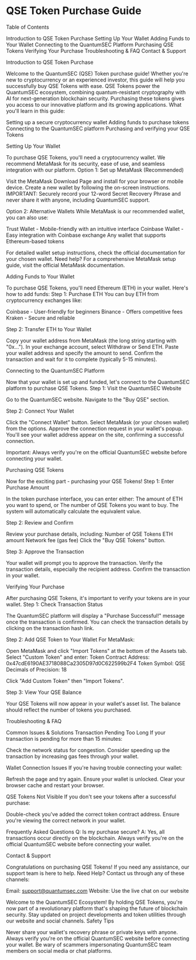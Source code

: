 # QSE Token Purchase Guide

Table of Contents

Introduction to QSE Token Purchase
Setting Up Your Wallet
Adding Funds to Your Wallet
Connecting to the QuantumSEC Platform
Purchasing QSE Tokens
Verifying Your Purchase
Troubleshooting & FAQ
Contact & Support

Introduction to QSE Token Purchase

Welcome to the QuantumSEC (QSE) Token purchase guide! Whether you're new to cryptocurrency or an experienced investor, this guide will help you successfully buy QSE Tokens with ease.
QSE Tokens power the QuantumSEC ecosystem, combining quantum-resistant cryptography with AI for next-generation blockchain security. Purchasing these tokens gives you access to our innovative platform and its growing applications.
What you'll learn in this guide:

Setting up a secure cryptocurrency wallet
Adding funds to purchase tokens
Connecting to the QuantumSEC platform
Purchasing and verifying your QSE Tokens

Setting Up Your Wallet

To purchase QSE Tokens, you'll need a cryptocurrency wallet. We recommend MetaMask for its security, ease of use, and seamless integration with our platform.
Option 1: Set up MetaMask (Recommended)

Visit the MetaMask Download Page and install for your browser or mobile device.
Create a new wallet by following the on-screen instructions.
IMPORTANT: Securely record your 12-word Secret Recovery Phrase and never share it with anyone, including QuantumSEC support.

Option 2: Alternative Wallets
While MetaMask is our recommended wallet, you can also use:

Trust Wallet - Mobile-friendly with an intuitive interface
Coinbase Wallet - Easy integration with Coinbase exchange
Any wallet that supports Ethereum-based tokens

For detailed wallet setup instructions, check the official documentation for your chosen wallet.
Need help? For a comprehensive MetaMask setup guide, visit the official MetaMask documentation.

Adding Funds to Your Wallet

To purchase QSE Tokens, you'll need Ethereum (ETH) in your wallet. Here's how to add funds:
Step 1: Purchase ETH
You can buy ETH from cryptocurrency exchanges like:

Coinbase - User-friendly for beginners
Binance - Offers competitive fees
Kraken - Secure and reliable

Step 2: Transfer ETH to Your Wallet

Copy your wallet address from MetaMask (the long string starting with "0x...").
In your exchange account, select Withdraw or Send ETH.
Paste your wallet address and specify the amount to send.
Confirm the transaction and wait for it to complete (typically 5-15 minutes).

Connecting to the QuantumSEC Platform

Now that your wallet is set up and funded, let's connect to the QuantumSEC platform to purchase QSE Tokens.
Step 1: Visit the QuantumSEC Website

Go to the QuantumSEC website.
Navigate to the "Buy QSE" section.

Step 2: Connect Your Wallet

Click the "Connect Wallet" button.
Select MetaMask (or your chosen wallet) from the options.
Approve the connection request in your wallet's popup.
You'll see your wallet address appear on the site, confirming a successful connection.

Important: Always verify you're on the official QuantumSEC website before connecting your wallet.

Purchasing QSE Tokens

Now for the exciting part - purchasing your QSE Tokens!
Step 1: Enter Purchase Amount

In the token purchase interface, you can enter either:
The amount of ETH you want to spend, or
The number of QSE Tokens you want to buy.
The system will automatically calculate the equivalent value.

Step 2: Review and Confirm

Review your purchase details, including:
Number of QSE Tokens
ETH amount
Network fee (gas fee)
Click the "Buy QSE Tokens" button.

Step 3: Approve the Transaction

Your wallet will prompt you to approve the transaction.
Verify the transaction details, especially the recipient address.
Confirm the transaction in your wallet.

Verifying Your Purchase

After purchasing QSE Tokens, it's important to verify your tokens are in your wallet.
Step 1: Check Transaction Status

The QuantumSEC platform will display a "Purchase Successful!" message once the transaction is confirmed.
You can check the transaction details by clicking on the transaction hash link.

Step 2: Add QSE Token to Your Wallet
For MetaMask:

Open MetaMask and click "Import Tokens" at the bottom of the Assets tab.
Select "Custom Token" and enter:
Token Contract Address: 0x47cdE6190AE3718088Ca2305D97d0C622599b2F4
Token Symbol: QSE
Decimals of Precision: 18

Click "Add Custom Token" then "Import Tokens".

Step 3: View Your QSE Balance

Your QSE Tokens will now appear in your wallet's asset list.
The balance should reflect the number of tokens you purchased.

Troubleshooting & FAQ

Common Issues & Solutions
Transaction Pending Too Long
If your transaction is pending for more than 15 minutes:

Check the network status for congestion.
Consider speeding up the transaction by increasing gas fees through your wallet.

Wallet Connection Issues
If you're having trouble connecting your wallet:

Refresh the page and try again.
Ensure your wallet is unlocked.
Clear your browser cache and restart your browser.

QSE Tokens Not Visible
If you don't see your tokens after a successful purchase:

Double-check you've added the correct token contract address.
Ensure you're viewing the correct network in your wallet.

Frequently Asked Questions
Q: Is my purchase secure?
A: Yes, all transactions occur directly on the blockchain. Always verify you're on the official QuantumSEC website before connecting your wallet.

Contact & Support

Congratulations on purchasing QSE Tokens! If you need any assistance, our support team is here to help.
Need Help?
Contact us through any of these channels:

Email: <support@quantumsec.com>
Website: Use the live chat on our website

Welcome to the QuantumSEC Ecosystem!
By holding QSE Tokens, you're now part of a revolutionary platform that's shaping the future of blockchain security. Stay updated on project developments and token utilities through our website and social channels.
Safety Tips

Never share your wallet's recovery phrase or private keys with anyone.
Always verify you're on the official QuantumSEC website before connecting your wallet.
Be wary of scammers impersonating QuantumSEC team members on social media or chat platforms.
